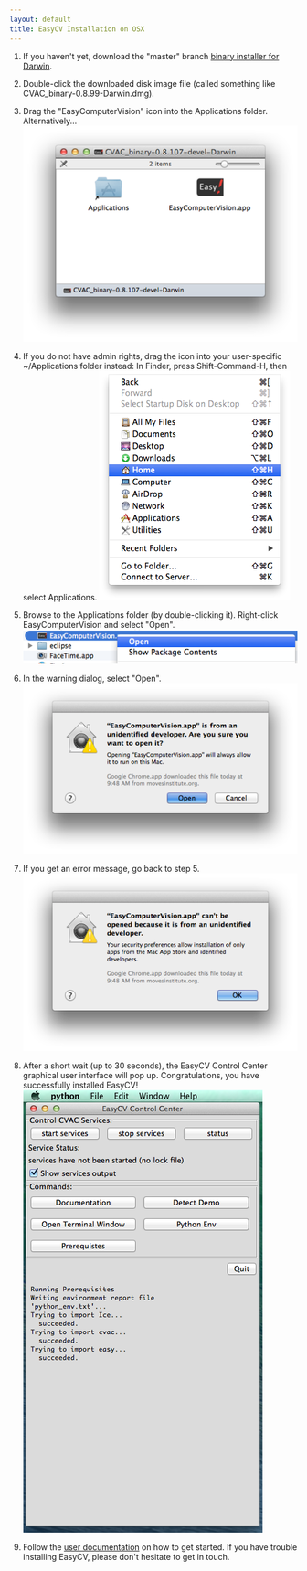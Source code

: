 ```yaml
---
layout: default
title: EasyCV Installation on OSX
---
```


1. If you haven't yet, download the "master" branch [binary installer for
Darwin](http://www.movesinstitute.org/~kolsch/CVAC/Download.php).

2. Double-click the downloaded disk image file (called something like
CVAC_binary-0.8.99-Darwin.dmg).

3. Drag the "EasyComputerVision" icon into the Applications folder.
Alternatively...
![drag the icon into Applications](images/DragToApplications.png)

4. If you do not have admin rights, drag the icon into your user-specific
~/Applications folder instead: In Finder, press Shift-Command-H, then
select Applications.
![user's Applications directory](images/FinderHome.png)

5. Browse to the Applications folder (by double-clicking it).
Right-click EasyComputerVision and select "Open".
![Right-click and open](images/RightClick.png)

6. In the warning dialog, select "Open".
![Select Open](images/OpenCorrect.png)

7. If you get an error message, go back to step 5.
![Open Error](images/OpenError.png)

8. After a short wait (up to 30 seconds), the EasyCV Control Center
graphical user interface will pop up.  Congratulations, you have
successfully installed EasyCV!
![EasyCV Control Center](images/ControlCenter.png)

9. Follow the [user documentation](user-documentation.html) on how to
get started.  If you have trouble installing EasyCV, please don't
hesitate to get in touch.